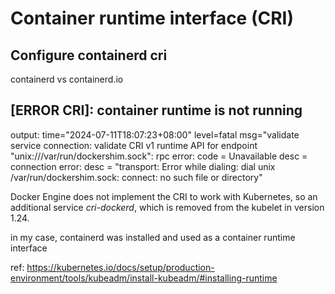 # Container runtime interface (CRI)

## Configure containerd cri

containerd vs containerd.io

## [ERROR CRI]: container runtime is not running

output: time="2024-07-11T18:07:23+08:00" level=fatal msg="validate service connection: validate CRI v1 runtime API for endpoint \"unix:///var/run/dockershim.sock\": rpc error: code = Unavailable desc = connection error: desc = \"transport: Error while dialing: dial unix /var/run/dockershim.sock: connect: no such file or directory\"

Docker Engine does not implement the CRI to work with Kubernetes, so an additional service *cri-dockerd*, which is removed from the kubelet in version 1.24.

in my case, containerd was installed and used as a container runtime interface

ref: https://kubernetes.io/docs/setup/production-environment/tools/kubeadm/install-kubeadm/#installing-runtime